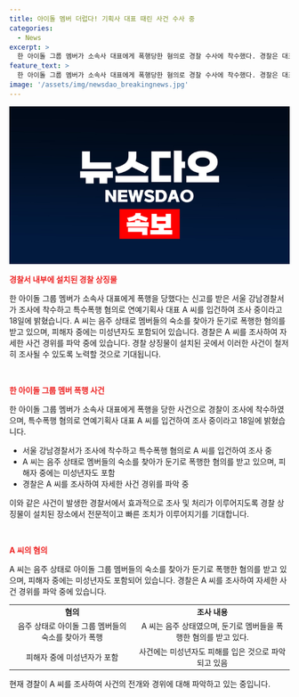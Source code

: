 ```yaml
---
title: 아이돌 멤버 더럽다! 기획사 대표 때린 사건 수사 중
categories:
  - News
excerpt: >
  한 아이돌 그룹 멤버가 소속사 대표에게 폭행당한 혐의로 경찰 수사에 착수했다. 경찰은 대표를 특수폭행 혐의로 입건하고, 음주 상태에서 멤버들을 둔기로 폭행한 것으로 전해졌다. 미성년자도 피해를 입은 것으로 알려져, 경찰은 사건 경위를 파악하기 위해 조사를 진행 중이다. (150자)
feature_text: >
  한 아이돌 그룹 멤버가 소속사 대표에게 폭행당한 혐의로 경찰 수사에 착수했다. 경찰은 대표를 특수폭행 혐의로 입건하고, 음주 상태에서 멤버들을 둔기로 폭행한 것으로 전해졌다. 미성년자도 피해를 입은 것으로 알려져, 경찰은 사건 경위를 파악하기 위해 조사를 진행 중이다. (150자)
image: '/assets/img/newsdao_breakingnews.jpg'
---
```


<p><img src="/assets/img/newsdao_breakingnews.jpg" alt="pcversion 속보" /></p>

<p><b><span style="color: #ee2323;">경찰서 내부에 설치된 경찰 상징물</span></b></p>

<p>한 아이돌 그룹 멤버가 소속사 대표에게 폭행을 당했다는 신고를 받은 서울 강남경찰서가 조사에 착수하고 특수폭행 혐의로 연예기획사 대표 A 씨를 입건하여 조사 중이라고 18일에 밝혔습니다. A 씨는 음주 상태로 멤버들의 숙소를 찾아가 둔기로 폭행한 혐의를 받고 있으며, 피해자 중에는 미성년자도 포함되어 있습니다. 경찰은 A 씨를 조사하여 자세한 사건 경위를 파악 중에 있습니다. 경찰 상징물이 설치된 곳에서 이러한 사건이 철저히 조사될 수 있도록 노력할 것으로 기대됩니다. </p>

<p data-ke-size="size16">&nbsp;</p>

<p><b><span style="color: #ee2323;">한 아이돌 그룹 멤버 폭행 사건</span></b></p>

<p>한 아이돌 그룹 멤버가 소속사 대표에게 폭행을 당한 사건으로 경찰이 조사에 착수하였으며, 특수폭행 혐의로 연예기획사 대표 A 씨를 입건하여 조사 중이라고 18일에 밝혔습니다.</p>

<ul>
  <li>서울 강남경찰서가 조사에 착수하고 특수폭행 혐의로 A 씨를 입건하여 조사 중</li>
  <li>A 씨는 음주 상태로 멤버들의 숙소를 찾아가 둔기로 폭행한 혐의를 받고 있으며, 피해자 중에는 미성년자도 포함</li>
  <li>경찰은 A 씨를 조사하여 자세한 사건 경위를 파악 중</li>
</ul>

<p>이와 같은 사건이 발생한 경찰서에서 효과적으로 조사 및 처리가 이루어지도록 경찰 상징물이 설치된 장소에서 전문적이고 빠른 조치가 이루어지기를 기대합니다. </p>

<p data-ke-size="size16">&nbsp;</p>

<p><b><span style="color: #ee2323;">A 씨의 혐의</span></b></p>

<p>A 씨는 음주 상태로 아이돌 그룹 멤버들의 숙소를 찾아가 둔기로 폭행한 혐의를 받고 있으며, 피해자 중에는 미성년자도 포함되어 있습니다. 경찰은 A 씨를 조사하여 자세한 사건 경위를 파악 중에 있습니다.</p>

<table>
  <tr>
    <td style="text-align: center; height: 17px;"><b>혐의</b></td>
    <td style="text-align: center; height: 17px;"><b>조사 내용</b></td>
  </tr>
  <tr>
    <td style="text-align: center; height: 17px;">음주 상태로 아이돌 그룹 멤버들의 숙소를 찾아가 폭행</td>
    <td style="text-align: center; height: 17px;">A 씨는 음주 상태였으며, 둔기로 멤버들을 폭행한 혐의를 받고 있다.</td>
  </tr>
  <tr>
    <td style="text-align: center; height: 17px;">피해자 중에 미성년자가 포함</td>
    <td style="text-align: center; height: 17px;">사건에는 미성년자도 피해를 입은 것으로 파악되고 있음</td>
  </tr>
</table>

<p>현재 경찰이 A 씨를 조사하여 사건의 전개와 경위에 대해 파악하고 있는 중입니다. </p>

